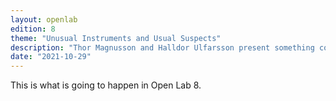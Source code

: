 ```yaml
---
layout: openlab
edition: 8
theme: "Unusual Instruments and Usual Suspects"
description: "Thor Magnusson and Halldor Ulfarsson present something cool."
date: "2021-10-29"
---
```


This is what is going to happen in Open Lab 8.
